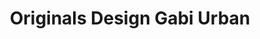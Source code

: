 ---
title: "Originals Design Gabi Urban"
url: /moosburg-a-d-isar/originals-design-gabi-urban/
shop: Kleidung
---